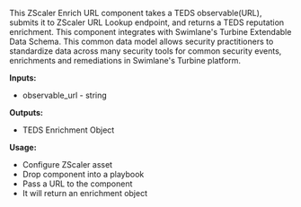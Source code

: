 This ZScaler Enrich URL component takes a TEDS observable(URL), submits it to ZScaler URL Lookup endpoint, and returns a TEDS reputation enrichment. This component integrates with Swimlane's Turbine Extendable Data Schema. This common data model allows security practitioners to standardize data across many security tools for common security events, enrichments and remediations in Swimlane's Turbine platform.

**Inputs:**
* observable_url - string

**Outputs:**
* TEDS Enrichment Object

**Usage:**
* Configure ZScaler asset
* Drop component into a playbook
* Pass a URL to the component
* It will return an enrichment object

